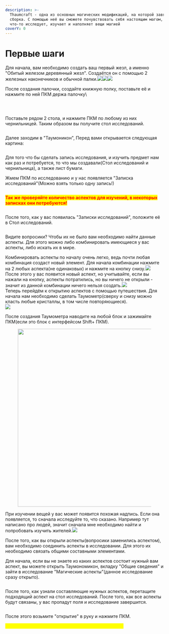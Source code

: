 ```yaml
---
description: >-
  Thaumcraft - одна из основных магических модификаций, на которой завязана
  сборка. С помощью неё вы сможете почувствовать себя настоящим магом, который
  что-то исследует, изучает и наполняет вещи магией
coverY: 0
---
```


# Первые шаги

Для начала, вам необходимо создать ваш первый жезл, а именно "Обитый железом деревянный жезл". Создаётся он с помощью 2 железных наконечников и обычной палки.![](<../.gitbook/assets/image (5) (1).png>)![](<../.gitbook/assets/image (3) (1) (1).png>)![](<../.gitbook/assets/image (4).png>)

После создания палочки, создайте книжную полку, поставьте её и нажмите по ней ПКМ держа палочку\


<figure><img src="../.gitbook/assets/image (2) (1).png" alt=""><figcaption><p><br></p></figcaption></figure>

Поставьте рядом 2 стола, и нажмите ПКМ по любому из них чернильницей. Таким образом вы получите стол исследований.

<figure><img src="../.gitbook/assets/image (17).png" alt=""><figcaption></figcaption></figure>

Далее заходим в "Таумоникон", Перед вами открывается следующая картина:

<figure><img src="../.gitbook/assets/image (20) (1).png" alt=""><figcaption></figcaption></figure>



Для того что бы сделать запись исследования, и изучить предмет нам как раз и потребуется, то что мы создавали(Стол исследований и чернильница), а также лист бумаги.

Жмем ПКМ по исследованию и у нас появляется "Записка исследований"(Можно взять только одну запись!)

<figure><img src="../.gitbook/assets/image (21) (1) (1).png" alt=""><figcaption></figcaption></figure>

<mark style="color:red;">**Так же проверяйте количество аспектов для изучений,  в некоторых записках они потребуются!**</mark>

<figure><img src="../.gitbook/assets/image (14) (1) (1).png" alt=""><figcaption></figcaption></figure>

После того, как у вас появилась "Записки исследований", положите её в Стол исследований.

<figure><img src="../.gitbook/assets/image (16) (1).png" alt=""><figcaption></figcaption></figure>

Видите вопросики? Чтобы их не было вам необходимо найти данные аспекты. Для этого можно либо комбинировать имеющиеся у вас аспекты, либо искать их в мире.

Комбинировать аспекты по началу очень легко, ведь почти любая комбинация создаст новый элемент. Для начала комбинации нажмите на 2 любых аспекта(не одинаковых) и нажмите на кнопку снизу.![](<../.gitbook/assets/image (16) (2).png>)\
После этого у вас появится новый аспект, но учитывайте, если вы нажали на кнопку, аспекты потратились, но вы ничего не открыли - значит из данной комбинации ничего нельзя создать.![](<../.gitbook/assets/image (23).png>)\
Теперь перейдём к открытию аспектов с помощью путешествия. Для начала нам необходимо сделать Таумометр(сверху и снизу можно класть любые кристаллы, в том числе повторяющиеся).\
![](<../.gitbook/assets/image (11).png>)

После создания Таумометра наводите на любой блок и зажимайте ПКМ(если это блок с интерфейсом Shift+ ПКМ).

<figure><img src="../.gitbook/assets/image (24) (1).png" alt="" width="563"><figcaption></figcaption></figure>

При изучении вещей у вас может появится похожая надпись. Если она появляется, то сначала исследуйте то, что сказано. Например тут написано про людей, значит сначала мне необходимо найти и попробовать изучить жителей.![](<../.gitbook/assets/image (8) (1).png>)

После того, как вы открыли аспекты(вопросики заменились аспектом), вам необходимо соединить аспекты в исследовании. Для этого их необходимо связать общими составными элементами.

Для начала, если вы не знаете из каких аспектов состоит нужный вам аспект, вы можете открыть Таумономикон, вкладку "Общие сведения" и зайти в исследование "Магические аспекты"(данное исследование сразу открыто).

<figure><img src="../.gitbook/assets/image (1).png" alt=""><figcaption></figcaption></figure>

После того, как узнали составляющие нужных аспектов, перетащите подходящий аспект на стол исследований. После того, как все аспекты будут связаны, у вас пропадут поля и исследование завершится.

<figure><img src="../.gitbook/assets/image (9).png" alt=""><figcaption></figcaption></figure>

После этого возьмите "открытие" в руку и нажмите ПКМ.

&#x20;                                        <mark style="color:yellow;">**Поздравляю! Вы выучили основную механику мода!**</mark>
